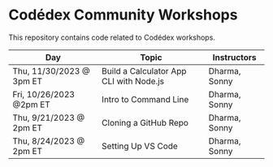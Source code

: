 # Codédex Community Workshops

This repository contains code related to Codédex workshops.

| Day         | Topic       | Instructors  | 
| ----------- | ----------- | ------------ |
| Thu, 11/30/2023 @ 3pm ET | Build a Calculator App CLI with Node.js | Dharma, Sonny |
| Fri, 10/26/2023 @2pm ET | Intro to Command Line | Dharma, Sonny |
| Thu, 9/21/2023 @ 2pm ET | Cloning a GitHub Repo | Dharma, Sonny |
| Thu, 8/24/2023 @ 2pm ET | Setting Up VS Code | Dharma, Sonny |

